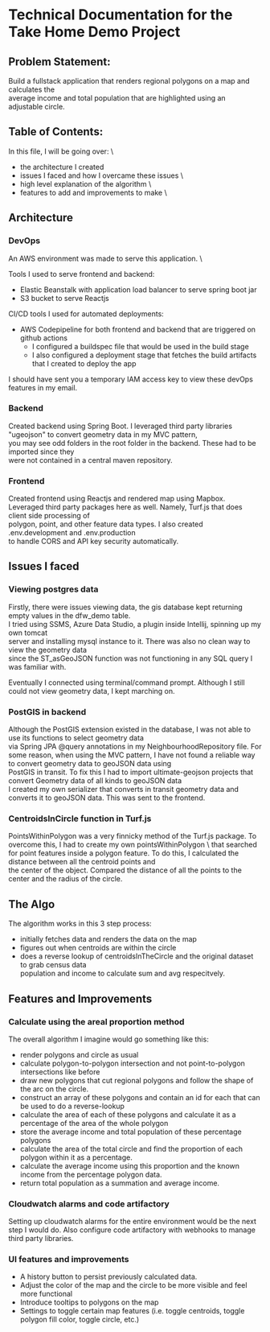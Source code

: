 # Technical Documentation for the Take Home Demo Project

## Problem Statement:

Build a fullstack application that renders regional polygons on a map and calculates the \
average income and total population that are highlighted using an adjustable circle.


## Table of Contents:

In this file, I will be going over: \
- the architecture I created
- issues I faced and how I overcame these issues \
- high level explanation of the algorithm \
- features to add and improvements to make \

## Architecture

### DevOps

An AWS environment was made to serve this application. \

Tools I used to serve frontend and backend:
- Elastic Beanstalk with application load balancer to serve spring boot jar
- S3 bucket to serve Reactjs 

CI/CD tools I used for automated deployments:
- AWS Codepipeline for both frontend and backend that are triggered on github actions
    - I configured a buildspec file that would be used in the build stage 
    - I also configured a deployment stage that fetches the build artifacts that I created to deploy the app

I should have sent you a temporary IAM access key to view these devOps features in my email.

### Backend

Created backend using Spring Boot. 
I leveraged third party libraries "ugeojson" to convert geometry data in my MVC pattern, \
you may see odd folders in the root folder in the backend. These had to be imported since they \
were not contained in a central maven repository.

### Frontend

Created frontend using Reactjs and rendered map using Mapbox.
Leveraged third party packages here as well. Namely, Turf.js that does client side processing of \
polygon, point, and other feature data types. I also created .env.development and .env.production \
to handle CORS and API key security automatically. 

## Issues I faced

### Viewing postgres data

Firstly, there were issues viewing data, the gis database kept returning empty values in the dfw_demo table. \
I tried using SSMS, Azure Data Studio, a plugin inside Intellij, spinning up my own tomcat \
server and installing mysql instance to it. There was also no clean way to view the geometry data \
since the ST_asGeoJSON function was not functioning in any SQL query I was familiar with. 

Eventually I connected using terminal/command prompt.
Although I still could not view geometry data, I kept marching on.


### PostGIS in backend

Although the PostGIS extension existed in the database, I was not able to use its functions to select geometry data \
via Spring JPA @query annotations in my NeighbourhoodRepository file. 
For some reason, when using the MVC pattern, I have not found a reliable way to convert geometry data to geoJSON data using \
PostGIS in transit. To fix this I had to import ultimate-geojson projects that convert Geometry data of all kinds to geoJSON data \
I created my own serializer that converts in transit geometry data and converts it to geoJSON data. This was sent to the frontend.

### CentroidsInCircle function in Turf.js

PointsWithinPolygon was a very finnicky method of the Turf.js package. To overcome this, I had to create my own pointsWithinPolygon \ 
that searched for point features inside a polygon feature. To do this, I calculated the distance between all the centroid points and \
the center of the object. Compared the distance of all the points to the center and the radius of the circle. 


## The Algo

The algorithm works in this 3 step process: 
- initially fetches data and renders the data on the map
- figures out when centroids are within the circle 
- does a reverse lookup of centroidsInTheCircle and the original dataset to grab census data \
    population and income to calculate sum and avg respecitvely.

## Features and Improvements

### Calculate using the areal proportion method

The overall algorithm I imagine would go something like this:
- render polygons and circle as usual
- calculate polygon-to-polygon intersection and not point-to-polygon intersections like before
- draw new polygons that cut regional polygons and follow the shape of the arc on the circle.
- construct an array of these polygons and contain an id for each that can be used to do a reverse-lookup
- calculate the area of each of these polygons and calculate it as a percentage of the area of the whole polygon
- store the average income and total population of these percentage polygons
- calculate the area of the total circle and find the proportion of each polygon within it as a percentage.
- calculate the average income using this proportion and the known income from the percentage polygon data.
- return total population as a summation and average income.

### Cloudwatch alarms and code artifactory

Setting up cloudwatch alarms for the entire environment would be the next step I would do. Also configure code artifactory with webhooks to manage third party libraries.

### UI features and improvements

- A history button to persist previously calculated data. 
- Adjust the color of the map and the circle to be more visible and feel more functional
- Introduce tooltips to polygons on the map
- Settings to toggle certain map features (i.e. toggle centroids, toggle polygon fill color, toggle circle, etc.)
